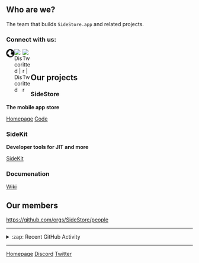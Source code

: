 <!-- 
Docs: How to use GitHub README and actions to auto-generate embedded content.
https://github.com/anuraghazra/github-readme-stats
https://www.youtube.com/watch?v=n6d4KHSKqGk
https://github.com/rahuldkjain/github-profile-readme-generator
 -->

## Who are we?

The team that builds `SideStore.app` and related projects.

### Connect with us:

<!--
[![Website](https://img.shields.io/website?label=sidestore.io&style=for-the-badge&url=https://sidestore.io)](https://sidestore.io)
[![Twitter Follow](https://img.shields.io/twitter/follow/sidestore_io?color=1DA1F2&logo=twitter&style=for-the-badge)](https://twitter.com/intent/follow?original_referer=https%3A%2F%2Fgithub.com%2Fsidestore&screen_name=sidestore)
[![GitHub Followers](https://img.shields.io/github/followers/sidestore?style=for-the-badge)]()
[![GitHub Sponsors](https://img.shields.io/github/sponsors/sidestore?style=for-the-badge
)]() 
-->

[<img align="left" alt="sidestore.io" width="22px" src="https://raw.githubusercontent.com/iconic/open-iconic/master/svg/globe.svg" />][website]
[<img align="left" alt="Discord | Discord" width="22px" src="https://cdn.jsdelivr.net/npm/simple-icons@v3/icons/discord.svg" />][discord]
[<img align="left" alt="Twitter | Twitter" width="22px" src="https://cdn.jsdelivr.net/npm/simple-icons@v3/icons/twitter.svg" />][twitter]

<br />
<br />

## Our projects

### SideStore

__The mobile app store__

[Homepage][website]
[Code][git.sidestore]

### SideKit

__Developer tools for JIT and more__

[SideKit][git.sidekit]

### Documenation

[Wiki][wiki]

## Our members

https://github.com/orgs/SideStore/people

---

<details>
  <summary>:zap: Recent GitHub Activity</summary>

<!--START_SECTION:activity-->
1. 🗣 Commented on [#374](https://github.com/SideStore/SideStore/issues/374) in [SideStore/SideStore](https://github.com/SideStore/SideStore)
2. 🗣 Commented on [#344](https://github.com/SideStore/SideStore/issues/344) in [SideStore/SideStore](https://github.com/SideStore/SideStore)
3. 🗣 Commented on [#374](https://github.com/SideStore/SideStore/issues/374) in [SideStore/SideStore](https://github.com/SideStore/SideStore)
4. 🗣 Commented on [#400](https://github.com/SideStore/SideStore/issues/400) in [SideStore/SideStore](https://github.com/SideStore/SideStore)
5. 🗣 Commented on [#17](https://github.com/SideStore/SideServer-Windows/issues/17) in [SideStore/SideServer-Windows](https://github.com/SideStore/SideServer-Windows)
6. 🗣 Commented on [#400](https://github.com/SideStore/SideStore/issues/400) in [SideStore/SideStore](https://github.com/SideStore/SideStore)
7. 🗣 Commented on [#400](https://github.com/SideStore/SideStore/issues/400) in [SideStore/SideStore](https://github.com/SideStore/SideStore)
8. 🗣 Commented on [#400](https://github.com/SideStore/SideStore/issues/400) in [SideStore/SideStore](https://github.com/SideStore/SideStore)
9. 🗣 Commented on [#434](https://github.com/SideStore/SideStore/issues/434) in [SideStore/SideStore](https://github.com/SideStore/SideStore)
10. 🗣 Commented on [#434](https://github.com/SideStore/SideStore/issues/434) in [SideStore/SideStore](https://github.com/SideStore/SideStore)
11. 🗣 Commented on [#344](https://github.com/SideStore/SideStore/issues/344) in [SideStore/SideStore](https://github.com/SideStore/SideStore)
12. ❗️ Opened issue [#17](https://github.com/SideStore/SideServer-Windows/issues/17) in [SideStore/SideServer-Windows](https://github.com/SideStore/SideServer-Windows)
13. ❗️ Closed issue [#28](https://github.com/SideStore/sidestore.github.io/issues/28) in [SideStore/sidestore.github.io](https://github.com/SideStore/sidestore.github.io)
14. ❗️ Opened issue [#28](https://github.com/SideStore/sidestore.github.io/issues/28) in [SideStore/sidestore.github.io](https://github.com/SideStore/sidestore.github.io)
15. 💪 Opened PR [#3](https://github.com/SideStore/.github/pull/3) in [SideStore/.github](https://github.com/SideStore/.github)
16. 💪 Opened PR [#5](https://github.com/SideStore/SideServer-for-Linux/pull/5) in [SideStore/SideServer-for-Linux](https://github.com/SideStore/SideServer-for-Linux)
17. 💪 Opened PR [#434](https://github.com/SideStore/SideStore/pull/434) in [SideStore/SideStore](https://github.com/SideStore/SideStore)
18. ❗️ Opened issue [#433](https://github.com/SideStore/SideStore/issues/433) in [SideStore/SideStore](https://github.com/SideStore/SideStore)
19. 🗣 Commented on [#400](https://github.com/SideStore/SideStore/issues/400) in [SideStore/SideStore](https://github.com/SideStore/SideStore)
20. 🗣 Commented on [#400](https://github.com/SideStore/SideStore/issues/400) in [SideStore/SideStore](https://github.com/SideStore/SideStore)
<!--END_SECTION:activity-->

</details>

---

[Homepage][patreon] [Discord][discord] [Twitter][twitter]

<!--
- [Patreon][patreon]
- [OpenCollective][opencollective]
- [YouTube][youtube]
-->

[website]: https://sidestore.io
[wiki]: https://wiki.sidestore.io
[twitter]: https://twitter.com/sidestore_io
[discord]: https://discord.gg/CacsuuzsBq
[youtube]: https://youtube.com/TODO
[patreon]: https://www.patreon.com/SideStore
[opencollective]: https://opencollective.com/TODO
[git.sidestore]: https://github.com/SideStore/SideStore/
[git.sidekit]: https://github.com/SideStore/SideKit

